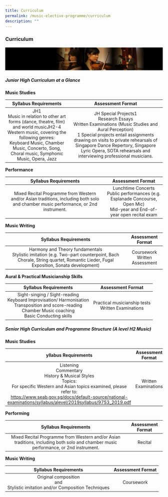 ```yaml
---
title: Curriculum
permalink: /music-elective-programme/curriculum
description: ""
---
```

### Curriculum

![](/images/musicp2.png)

##### Junior High Curriculum at a Glance

**Music Studies**

| Syllabus Requirements 	| Assessment Format 	|
|:---:	|:---:	|
|  JH1<br>Music in relation to other art forms (dance, theatre, film) and world musicJH2-4<br>Western music, covering the following genres:<br>Keyboard Music, Chamber Music, Concerto, Song, Choral music, Symphonic Music, Opera, Jazz 	| JH Special Projects1<br>Research Essays<br>Written Examinations (Music Studies and Aural Perception)<br>1 Special projects entail assignments drawing on visits to private rehearsals of Singapore Dance Repertory, Singapore Lyric Opera, SOTA rehearsals and interviewing professional musicians. 	|

**Performance**

| Syllabus Requirements 	| Assessment Format 	|
|:---:	|:---:	|
| Mixed Recital Programme from Western and/or Asian traditions, including both solo and chamber music performance, or 2nd instrument. 	| Lunchtime Concerts<br>Public performances (e.g. Esplanade Concourse, Open Mic)<br>Mid-year and End-of-year open recital exam 	|

**Music Writing**

| Syllabus Requirements 	| Assessment Format 	|
|:---:	|:---:	|
| Harmony and Theory fundamentals<br>Stylistic imitation (e.g. Two-part counterpoint, Bach Chorale, String quartet, Romantic Lieder, Fugal Exposition, Sonata development) 	| Coursework<br>Written Assessment 	|

**Aural & Practical Musicianship Skills**

| Syllabus Requirements 	| Assessment Format 	|
|:---:	|:---:	|
| Sight-singing / Sight-reading<br>Keyboard Improvisation/ Harmonisation<br>Transposition and score-reading<br>Chamber Music coaching<br>Basic Conducting skills 	| Practical musicianship tests<br>Written Examinations 	|

##### Senior High Curriculum and Programme Structure (A level H2 Music)

**Music Studies**

| yllabus Requirements 	| Assessment Format 	|
|:---:	|:---:	|
| Listening<br>Commentary<br>History & Musical Styles<br>Topics:<br>For specific Western and Asian topics examined, please refer to:<br>https://www.seab.gov.sg/docs/default-source/national-examinations/syllabus/alevel/2019syllabus/9753_2019.pdf 	| Written Examinations 	|

**Performing**

| Syllabus Requirements 	| Assessment Format 	|
|:---:	|:---:	|
| Mixed Recital Programme from Western and/or Asian traditions, including both solo and chamber music performance, or 2nd instrument. 	| Recital 	|

**Music Writing**

| Syllabus Requirements 	| Assessment Format 	|
|:---:	|:---:	|
| Original composition<br>and<br>Stylistic imitation and/or Composition Techniques 	| Coursework 	|